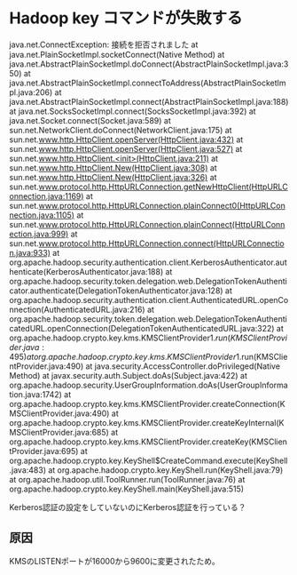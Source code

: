 # Hadoop key コマンドが失敗する

java.net.ConnectException: 接続を拒否されました
        at java.net.PlainSocketImpl.socketConnect(Native Method)
        at java.net.AbstractPlainSocketImpl.doConnect(AbstractPlainSocketImpl.java:350)
        at java.net.AbstractPlainSocketImpl.connectToAddress(AbstractPlainSocketImpl.java:206)
        at java.net.AbstractPlainSocketImpl.connect(AbstractPlainSocketImpl.java:188)
        at java.net.SocksSocketImpl.connect(SocksSocketImpl.java:392)
        at java.net.Socket.connect(Socket.java:589)
        at sun.net.NetworkClient.doConnect(NetworkClient.java:175)
        at sun.net.www.http.HttpClient.openServer(HttpClient.java:432)
        at sun.net.www.http.HttpClient.openServer(HttpClient.java:527)
        at sun.net.www.http.HttpClient.<init>(HttpClient.java:211)
        at sun.net.www.http.HttpClient.New(HttpClient.java:308)
        at sun.net.www.http.HttpClient.New(HttpClient.java:326)
        at sun.net.www.protocol.http.HttpURLConnection.getNewHttpClient(HttpURLConnection.java:1169)
        at sun.net.www.protocol.http.HttpURLConnection.plainConnect0(HttpURLConnection.java:1105)
        at sun.net.www.protocol.http.HttpURLConnection.plainConnect(HttpURLConnection.java:999)
        at sun.net.www.protocol.http.HttpURLConnection.connect(HttpURLConnection.java:933)
        at org.apache.hadoop.security.authentication.client.KerberosAuthenticator.authenticate(KerberosAuthenticator.java:188)
        at org.apache.hadoop.security.token.delegation.web.DelegationTokenAuthenticator.authenticate(DelegationTokenAuthenticator.java:128)
        at org.apache.hadoop.security.authentication.client.AuthenticatedURL.openConnection(AuthenticatedURL.java:216)
        at org.apache.hadoop.security.token.delegation.web.DelegationTokenAuthenticatedURL.openConnection(DelegationTokenAuthenticatedURL.java:322)
        at org.apache.hadoop.crypto.key.kms.KMSClientProvider$1.run(KMSClientProvider.java:495)
        at org.apache.hadoop.crypto.key.kms.KMSClientProvider$1.run(KMSClientProvider.java:490)
        at java.security.AccessController.doPrivileged(Native Method)
        at javax.security.auth.Subject.doAs(Subject.java:422)
        at org.apache.hadoop.security.UserGroupInformation.doAs(UserGroupInformation.java:1742)
        at org.apache.hadoop.crypto.key.kms.KMSClientProvider.createConnection(KMSClientProvider.java:490)
        at org.apache.hadoop.crypto.key.kms.KMSClientProvider.createKeyInternal(KMSClientProvider.java:685)
        at org.apache.hadoop.crypto.key.kms.KMSClientProvider.createKey(KMSClientProvider.java:695)
        at org.apache.hadoop.crypto.key.KeyShell$CreateCommand.execute(KeyShell.java:483)
        at org.apache.hadoop.crypto.key.KeyShell.run(KeyShell.java:79)
        at org.apache.hadoop.util.ToolRunner.run(ToolRunner.java:76)
        at org.apache.hadoop.crypto.key.KeyShell.main(KeyShell.java:515)

Kerberos認証の設定をしていないのにKerberos認証を行っている？

## 原因
KMSのLISTENポートが16000から9600に変更されたため。
